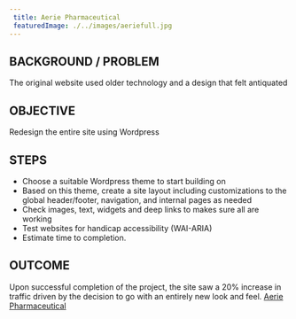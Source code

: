 ```yaml
---
 title: Aerie Pharmaceutical
 featuredImage: ./../images/aeriefull.jpg
---
```

## BACKGROUND / PROBLEM
The original website used older technology and a design that felt antiquated

## OBJECTIVE
Redesign the entire site using Wordpress

## STEPS
<ul class="li-style">
<li>Choose a suitable Wordpress theme to start building on</li>
<li>Based on this theme, create a site layout including customizations to the global header/footer, navigation, and internal pages as needed</li> 
<li>Check images, text, widgets and deep links to makes sure all are working</li>
<li>Test websites for handicap accessibility (WAI-ARIA)</li>
<li>Estimate time to completion.</li>
</ul>

## OUTCOME
Upon successful completion of the project, the site saw a 20% increase in traffic driven by the decision to go with an entirely new look and feel.
[Aerie Pharmaceutical](https://aeriepharma.com/)